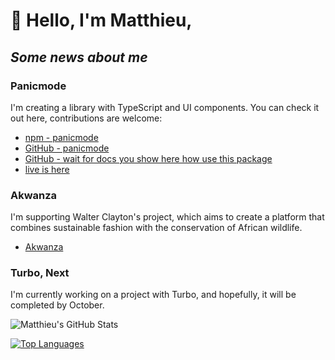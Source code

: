# :wave: Hello, I'm Matthieu,

## _Some news about me_

### Panicmode
I'm creating a library with TypeScript and UI components. You can check it out here, contributions are welcome:
- [npm - panicmode](https://www.npmjs.com/package/panicmode/v/0.2.4)
- [GitHub - panicmode](https://github.com/matthieuGravy/panicmode)
- [GitHub - wait for docs you show here how use this package](https://github.com/matthieuGravy/panicmode-doc)
- [live is here](https://panicmode-example.vercel.app/)

### Akwanza
I'm supporting Walter Clayton's project, which aims to create a platform that combines sustainable fashion with the conservation of African wildlife.
- [Akwanza](https://www.akwanza.com/)

### Turbo, Next
I'm currently working on a project with Turbo, and hopefully, it will be completed by October.

![Matthieu's GitHub Stats](https://github-readme-stats.vercel.app/api?username=matthieuGravy&show_icons=true&theme=radical)

[![Top Languages](https://github-readme-stats.vercel.app/api/top-langs/?username=matthieuGravy&layout=compact)](https://github.com/matthieuGravy)
